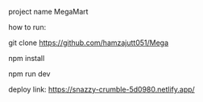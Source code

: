 project name MegaMart

how to run:

git clone https://github.com/hamzajutt051/Mega

npm install

npm run dev

deploy link: https://snazzy-crumble-5d0980.netlify.app/

